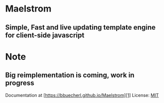 Maelstrom
=========
Simple, Fast and live updating template engine for client-side javascript
-------------------------------------------------------------------------

# Note
Big reimplementation is coming, work in progress
----

Documentation at [https://bbuecherl.github.io/Maelstrom][1]
License: [MIT][2]

  [1]: https://bbuecherl.github.io/Maelstrom
  [2]: http://bbuecherl.mit-license.org/
